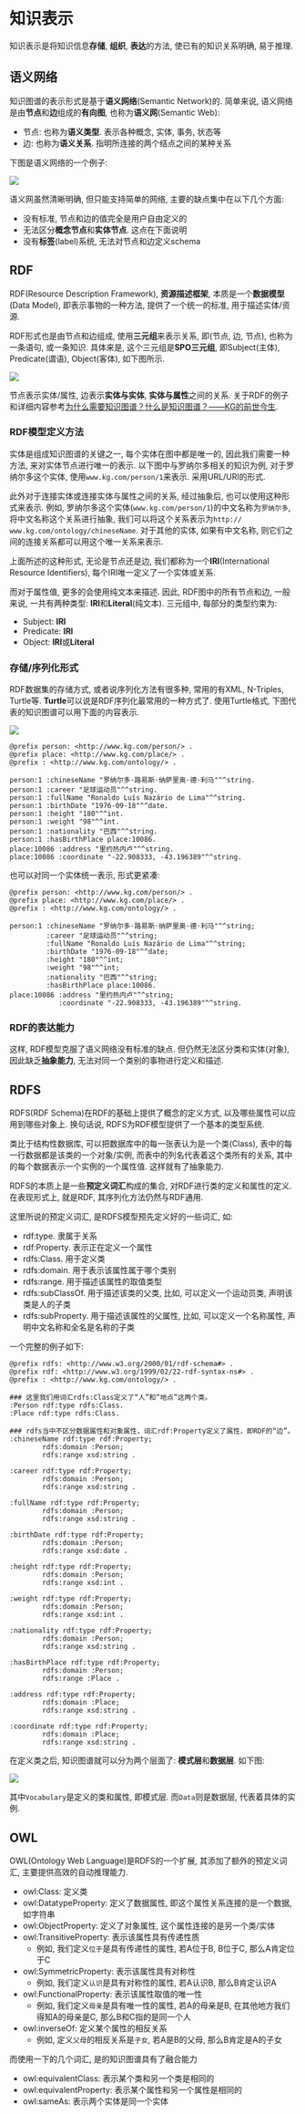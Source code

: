 # 知识表示

知识表示是将知识信息**存储**, **组织**, **表达**的方法, 使已有的知识关系明确, 易于推理.

## 语义网络

知识图谱的表示形式是基于**语义网络**(Semantic Network)的. 简单来说, 语义网络是由**节点**和**边**组成的**有向图**, 也称为**语义网**(Semantic Web):

- 节点: 也称为**语义类型**. 表示各种概念, 实体, 事务, 状态等
- 边: 也称为**语义关系**. 指明所连接的两个结点之间的某种关系

下图是语义网络的一个例子:

![](img/v2-b33154925d94deab89b2530124ce87db_hd.jpg)

语义网虽然清晰明确, 但只能支持简单的网络, 主要的缺点集中在以下几个方面:

- 没有标准, 节点和边的值完全是用户自由定义的
- 无法区分**概念节点**和**实体节点**. 这点在下面说明
- 没有**标签**(label)系统, 无法对节点和边定义schema

## RDF

RDF(Resource Description Framework), **资源描述框架**, 本质是一个**数据模型**(Data Model), 即表示事物的一种方法, 提供了一个统一的标准, 用于描述实体/资源.

RDF形式也是由节点和边组成, 使用**三元组**来表示关系, 即(节点, 边, 节点), 也称为一条语句, 或一条知识. 具体来是, 这个三元组是**SPO三元组**, 即Subject(主体), Predicate(谓语), Object(客体), 如下图所示.

![](img/v2-e3478e02c36ead3875e598b0668830fd_hd.jpg)

节点表示实体/属性, 边表示**实体与实体**, **实体与属性**之间的关系. 关于RDF的例子和详细内容参考[为什么需要知识图谱？什么是知识图谱？——KG的前世今生](https://zhuanlan.zhihu.com/p/31726910).

### RDF模型定义方法

实体是组成知识图谱的关键之一, 每个实体在图中都是唯一的, 因此我们需要一种方法, 来对实体节点进行唯一的表示. 以下图中与罗纳尔多相关的知识为例, 对于罗纳尔多这个实体, 使用`www.kg.com/person/1`来表示. 采用URL/URI的形式.

此外对于连接实体或连接实体与属性之间的关系, 经过抽象后, 也可以使用这种形式来表示. 例如, 罗纳尔多这个实体(`www.kg.com/person/1`)的中文名称为`罗纳尔多`, 将中文名称这个关系进行抽象, 我们可以将这个关系表示为`http:// www.kg.com/ontology/chineseName`. 对于其他的实体, 如果有中文名称, 则它们之间的连接关系都可以用这个唯一关系来表示.

上面所述的这种形式, 无论是节点还是边, 我们都称为一个**IRI**(International Resource Identifiers), 每个IRI唯一定义了一个实体或关系.

而对于属性值, 更多的会使用纯文本来描述. 因此, RDF图中的所有节点和边, 一般来说, 一共有两种类型: **IRI**和**Literal**(纯文本). 三元组中, 每部分的类型约束为:

- Subject: **IRI**
- Predicate: **IRI**
- Object: **IRI**或**Literal**

### 存储/序列化形式

RDF数据集的存储方式, 或者说序列化方法有很多种, 常用的有XML, N-Triples, Turtle等. **Turtle**可以说是RDF序列化最常用的一种方式了. 使用Turtle格式, 下图代表的知识图谱可以用下面的内容表示.

![](img/v2-39a6afd47a048522166c48a50e0c6958_hd.jpg)

```
@prefix person: <http://www.kg.com/person/> .
@prefix place: <http://www.kg.com/place/> .
@prefix : <http://www.kg.com/ontology/> .

person:1 :chineseName "罗纳尔多·路易斯·纳萨里奥·德·利马"^^string.
person:1 :career "足球运动员"^^string.
person:1 :fullName "Ronaldo Luís Nazário de Lima"^^string.
person:1 :birthDate "1976-09-18"^^date.
person:1 :height "180"^^int. 
person:1 :weight "98"^^int.
person:1 :nationality "巴西"^^string. 
person:1 :hasBirthPlace place:10086.
place:10086 :address "里约热内卢"^^string.
place:10086 :coordinate "-22.908333, -43.196389"^^string.
```

也可以对同一个实体统一表示, 形式更紧凑:

```
@prefix person: <http://www.kg.com/person/> .
@prefix place: <http://www.kg.com/place/> .
@prefix : <http://www.kg.com/ontology/> .

person:1 :chineseName "罗纳尔多·路易斯·纳萨里奥·德·利马"^^string;
         :career "足球运动员"^^string;
         :fullName "Ronaldo Luís Nazário de Lima"^^string;
         :birthDate "1976-09-18"^^date;
         :height "180"^^int;
         :weight "98"^^int;
         :nationality "巴西"^^string; 
         :hasBirthPlace place:10086.
place:10086 :address "里约热内卢"^^string;
            :coordinate "-22.908333, -43.196389"^^string.
```

### RDF的表达能力

这样, RDF模型克服了语义网络没有标准的缺点. 但仍然无法区分类和实体(对象), 因此缺乏**抽象能力**, 无法对同一个类别的事物进行定义和描述.

## RDFS

RDFS(RDF Schema)在RDF的基础上提供了概念的定义方式, 以及哪些属性可以应用到哪些对象上. 换句话说, RDFS为RDF模型提供了一个基本的类型系统.

类比于结构性数据库, 可以把数据库中的每一张表认为是一个类(Class), 表中的每一行数据都是该类的一个对象/实例, 而表中的列名代表着这个类所有的关系, 其中的每个数据表示一个实例的一个属性值. 这样就有了抽象能力.

RDFS的本质上是一些**预定义词汇**构成的集合, 对RDF进行类的定义和属性的定义. 在表现形式上, 就是RDF, 其序列化方法仍然与RDF通用.

这里所说的预定义词汇, 是RDFS模型预先定义好的一些词汇, 如:

- rdf:type. 隶属于关系
- rdf:Property. 表示正在定义一个属性
- rdfs:Class. 用于定义类
- rdfs:domain. 用于表示该属性属于哪个类别
- rdfs:range. 用于描述该属性的取值类型
- rdfs:subClassOf. 用于描述该类的父类, 比如, 可以定义一个运动员类, 声明该类是人的子类
- rdfs:subProperty. 用于描述该属性的父属性, 比如, 可以定义一个名称属性, 声明中文名称和全名是名称的子类

一个完整的例子如下:

```
@prefix rdfs: <http://www.w3.org/2000/01/rdf-schema#> .
@prefix rdf: <http://www.w3.org/1999/02/22-rdf-syntax-ns#> .
@prefix : <http://www.kg.com/ontology/> .

### 这里我们用词汇rdfs:Class定义了“人”和“地点”这两个类。
:Person rdf:type rdfs:Class.
:Place rdf:type rdfs:Class.

### rdfs当中不区分数据属性和对象属性，词汇rdf:Property定义了属性，即RDF的“边”。
:chineseName rdf:type rdf:Property;
        rdfs:domain :Person;
        rdfs:range xsd:string .

:career rdf:type rdf:Property;
        rdfs:domain :Person;
        rdfs:range xsd:string .
        
:fullName rdf:type rdf:Property;
        rdfs:domain :Person;
        rdfs:range xsd:string .
        
:birthDate rdf:type rdf:Property;
        rdfs:domain :Person;
        rdfs:range xsd:date .

:height rdf:type rdf:Property;
        rdfs:domain :Person;
        rdfs:range xsd:int .
        
:weight rdf:type rdf:Property;
        rdfs:domain :Person;
        rdfs:range xsd:int .
        
:nationality rdf:type rdf:Property;
        rdfs:domain :Person;
        rdfs:range xsd:string .
        
:hasBirthPlace rdf:type rdf:Property;
        rdfs:domain :Person;
        rdfs:range :Place .
        
:address rdf:type rdf:Property;
        rdfs:domain :Place;
        rdfs:range xsd:string .
        
:coordinate rdf:type rdf:Property;
        rdfs:domain :Place;
        rdfs:range xsd:string .
```

在定义类之后, 知识图谱就可以分为两个层面了: **模式层**和**数据层**. 如下图:

![](img/v2-9950314f9ab6e6c44a2300d03e022bb1_hd.jpg)

其中`Vocabulary`是定义的类和属性, 即模式层. 而`Data`则是数据层, 代表着具体的实例.

## OWL

OWL(Ontology Web Language)是RDFS的一个扩展, 其添加了额外的预定义词汇, 主要提供高效的自动推理能力.

- owl:Class: 定义类
- owl:DatatypeProperty: 定义了数据属性, 即这个属性关系连接的是一个数据, 如字符串
- owl:ObjectProperty: 定义了对象属性, 这个属性连接的是另一个类/实体
- owl:TransitiveProperty: 表示该属性具有传递性质
  - 例如, 我们定义`位于`是具有传递性的属性, 若A位于B, B位于C, 那么A肯定位于C
- owl:SymmetricProperty: 表示该属性具有对称性
  - 例如, 我们定义`认识`是具有对称性的属性, 若A认识B, 那么B肯定认识A
- owl:FunctionalProperty: 表示该属性取值的唯一性
  - 例如, 我们定义`母亲`是具有唯一性的属性, 若A的母亲是B, 在其他地方我们得知A的母亲是C, 那么B和C指的是同一个人
- owl:inverseOf: 定义某个属性的相反关系
  - 例如, 定义`父母`的相反关系是`子女`, 若A是B的父母, 那么B肯定是A的子女

而使用一下的几个词汇, 是的知识图谱具有了融合能力

- owl:equivalentClass: 表示某个类和另一个类是相同的
- owl:equivalentProperty: 表示某个属性和另一个属性是相同的
- owl:sameAs: 表示两个实体是同一个实体
